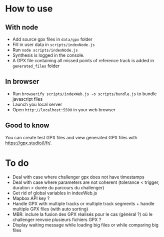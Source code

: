 # How to use
## With node
- Add source gpx files in `data/gpx` folder
- Fill in user data in `scripts/indexNode.js`
- Run `node scripts/indexNode.js`
- Synthesis is logged in the console.
- A GPX file containing all missed points of reference track is added in `generated_files` folder

## In browser
- Run `browserify scripts/indexWeb.js -o scripts/bundle.js` to bundle javascript files
- Launch you local server
- Open `http://localhost:5500` in your web browser

## Good to know
You can create test GPX files and view generated GPX files with https://gpx.studio/l/fr/.
# To do
- Deal with case where challenger gpx does not have timestamps
- Deal with case where parameters are not coherent (tolerance < trigger, duration > durée du parcours du challenger)
- Get rid of global variables in indexWeb.js
- Mapbox API key ?
- Handle GPX with multiple tracks or multiple track segments + handle multiple GPX files (with auto sorting)
- MBR: inclure la fusion des GPX réalisés pour le cas (général ?) où le challenger renvoie plusieurs fichiers GPX ?
- Display waiting message while loading big files or while comparing big files
